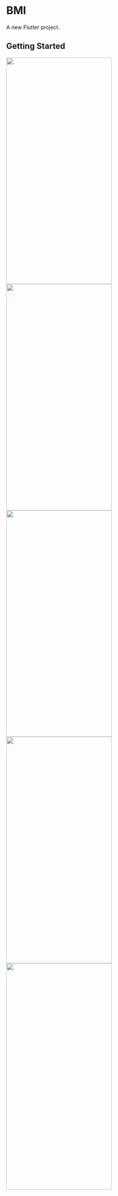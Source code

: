 # BMI

A new Flutter project.

## Getting Started
<img src="https://user-images.githubusercontent.com/101335124/161463120-537a1b55-5de4-4ae7-9c28-0ce054ae32eb.png" width=280px% height=600px%>
<img src="https://user-images.githubusercontent.com/101335124/161463307-27ed1b6a-bcc0-4e6b-b096-522a0159c96c.png" width=280px% height=600px%>
<img src="https://user-images.githubusercontent.com/101335124/161463456-e73ddf36-87d7-4acb-b880-6816ab64f52a.png" width=280px% height=600px%>
<img src="https://user-images.githubusercontent.com/101335124/161463501-4d26516e-773b-4462-a36d-8357d458565f.png" width=280px% height=600px%>
<img src="https://user-images.githubusercontent.com/101335124/161463307-27ed1b6a-bcc0-4e6b-b096-522a0159c96c.png" width=280px% height=600px%>



